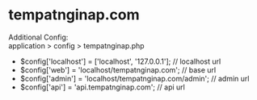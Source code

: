 # tempatnginap.com
Additional Config:<br>
application > config > tempatnginap.php
* $config['localhost'] = ['localhost', '127.0.0.1']; // localhost url<br>
* $config['web'] = 'localhost/tempatnginap.com'; // base url<br>
* $config['admin'] = 'localhost/tempatnginap.com/admin'; // admin url<br>
* $config['api'] = 'api.tempatnginap.com'; // api url<br>